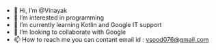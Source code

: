- 👋 Hi, I’m @Vinayak
- 👀 I’m interested in programming
- 🌱 I’m currently learning Kotlin and Google IT support 
- 💞️ I’m looking to collaborate with Google 
- 📫 How to reach me you can contant email id : vsood076@gmail.com

<!---
Vinayak26809/Vinayak26809 is a ✨ special ✨ repository because its `README.md` (this file) appears on your GitHub profile.
You can click the Preview link to take a look at your changes.
--->
